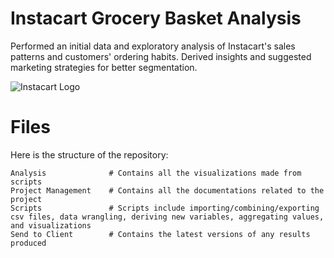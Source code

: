 # Instacart Grocery Basket Analysis 

Performed an initial data and exploratory analysis of Instacart's sales patterns and customers' ordering habits. Derived insights and suggested marketing strategies for better segmentation.

![Instacart Logo](https://user-images.githubusercontent.com/86737631/150044501-9681ddbd-dbb2-4bb5-8d73-8b6e1adccbd1.png)

# Files

Here is the structure of the repository:
```
Analysis              # Contains all the visualizations made from scripts
Project Management    # Contains all the documentations related to the project
Scripts               # Scripts include importing/combining/exporting csv files, data wrangling, deriving new variables, aggregating values, and visualizations 
Send to Client        # Contains the latest versions of any results produced
```
